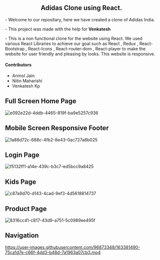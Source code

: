 <h2 align="center">Adidas Clone using React.</h2>
<p>- Welcome to our repositary, here we have created a clone of Adidas India.</p>
<p>- This project was made with the help for <strong>Venkatesh</strong></p>
<p>- This is a non functional clone for the website using React. We used various React Libraries to achieve our goal such as React , Redux , React-Bootstrap , React-Icons , React-router-dom , React-player to make the website for user friendly and pleasing by looks. This website is responsive. </p>
<h4 >Contributors</h4>
<ul>
<li>Anmol Jain</li>
  <li>Nitin Maharishi</li>
  <li>Venkatesh Kp</li>
  

</ul>


## Full Screen Home Page
![e092e22d-4ddb-4465-819f-ba9e5257c936](https://user-images.githubusercontent.com/96873348/169673093-3d73cd76-50a7-4b40-9667-37c404945681.png)

## Mobile Screen Responsive Footer
![1a88d72c-688c-4fb2-8e43-0ac727a8b025](https://user-images.githubusercontent.com/96873348/169673159-46e1ca7e-a9d5-4b98-a98b-ca9f10b8802f.png)


## Login Page
![f5132ff1-a14e-439c-b3c7-ed5bcc9a8425](https://user-images.githubusercontent.com/96873348/169673198-1380acea-d346-46e0-9c60-3bb02541dec1.png)

## Kids Page
![c87a9d70-d143-4cad-9ef3-4d5618814737](https://user-images.githubusercontent.com/96873348/169673266-982741d4-5a79-466c-a014-c2e1ab2353dd.png)

## Product Page
![8316cc41-c817-43d9-a751-5c0989ee495f](https://user-images.githubusercontent.com/96873348/169673285-f3b136d6-75d5-4618-9514-53b461ad3f87.png)

## Navigation


https://user-images.githubusercontent.com/96873348/163381490-75ca1d7e-c66f-4dd3-b48d-7a1963a07cb3.mp4

